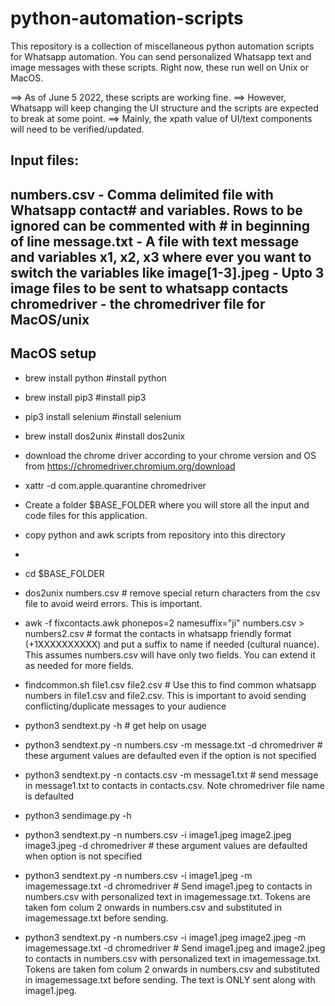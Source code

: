 # python-automation-scripts
This repository is a collection of miscellaneous python automation scripts for Whatsapp automation. 
You can send personalized Whatsapp text and image messages with these scripts.
Right now, these run well on Unix or MacOS.

==> As of June 5 2022, these scripts are working fine. 
==> However, Whatsapp will keep changing the UI structure and the scripts are expected to break at some point. 
==> Mainly, the xpath value of UI/text components will need to be verified/updated.

## Input files:
numbers.csv - Comma delimited file with Whatsapp contact# and variables. Rows to be ignored can be commented with # in beginning of line
message.txt - A file with text message and variables x1, x2, x3 where ever you want to switch the variables like 
image[1-3].jpeg - Upto 3 image files to be sent to whatsapp contacts
chromedriver - the chromedriver file for MacOS/unix
- 
## MacOS setup
- brew install python #install python
- brew install pip3 #install pip3
- pip3 install selenium #install selenium
- brew install dos2unix #install dos2unix
- download the chrome driver according to your chrome version and OS from https://chromedriver.chromium.org/download
- xattr -d com.apple.quarantine chromedriver

- Create a folder $BASE_FOLDER where you will store all the input and code files for this application.
- copy python and awk scripts from repository into this directory
-
- cd $BASE_FOLDER

- dos2unix numbers.csv # remove special return characters from the csv file to avoid weird errors. This is important.

- awk -f fixcontacts.awk phonepos=2 namesuffix="ji" numbers.csv > numbers2.csv # format the contacts in whatsapp friendly format (+1XXXXXXXXXX) and put a suffix to name if needed (cultural nuance). This assumes numbers.csv will have only two fields. You can extend it as needed for more fields.

- findcommon.sh file1.csv file2.csv # Use this to find common whatsapp numbers in file1.csv and file2.csv. This is important to avoid sending conflicting/duplicate messages to your audience

- python3 sendtext.py -h # get help on usage
- python3 sendtext.py -n numbers.csv -m message.txt -d chromedriver # these argument values are defaulted even if the option is not specified
- python3 sendtext.py -n contacts.csv -m message1.txt # send message in message1.txt to contacts in contacts.csv. Note chromedriver file name is defaulted

- python3 sendimage.py -h
- python3 sendtext.py -n numbers.csv -i image1.jpeg image2.jpeg image3.jpeg -d chromedriver # these argument values are defaulted when option is not specified
- python3 sendtext.py -n numbers.csv -i image1.jpeg -m imagemessage.txt -d chromedriver # Send image1.jpeg to contacts in numbers.csv with personalized text in imagemessage.txt. Tokens are taken fom colum 2 onwards in numbers.csv and substituted in imagemessage.txt before sending.
- python3 sendtext.py -n numbers.csv -i image1.jpeg image2.jpeg -m imagemessage.txt -d chromedriver # Send image1.jpeg and image2.jpeg to contacts in numbers.csv with personalized text in imagemessage.txt. Tokens are taken fom colum 2 onwards in numbers.csv and substituted in imagemessage.txt before sending. The text is ONLY sent along with image1.jpeg.
